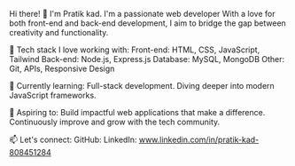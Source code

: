 Hi there! 👋 I'm Pratik kad.
I'm a passionate web developer With a love for both front-end and back-end development, I aim to bridge the gap between creativity and functionality.

🚀 Tech stack I love working with:
Front-end: HTML, CSS, JavaScript, Tailwind
Back-end: Node.js, Express.js
Database: MySQL, MongoDB
Other: Git, APIs, Responsive Design

🌱 Currently learning:
Full-stack development.
Diving deeper into modern JavaScript frameworks.

🎯 Aspiring to:
Build impactful web applications that make a difference.
Continuously improve and grow with the tech community.

📫 Let's connect:
GitHub: 
LinkedIn: www.linkedin.com/in/pratik-kad-808451284
<!---
pratikkad10/pratikkad10 is a ✨ special ✨ repository because its `README.md` (this file) appears on your GitHub profile.
You can click the Preview link to take a look at your changes.
--->
